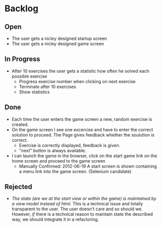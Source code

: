 # Backlog

## Open
* The user gets a nicley designed startup screen
* The user gets a nicley designed game screen

## In Progress
* After 10 exercises the user gets a statistic how often he solved each possible exercise
    * Progress exercise number when clicking on next exercise
    * Terminate after 10 exercises
    * Show statistics

## Done
* Each time the user enters the game screen a new, random exercise is created.
* On the game screen I see one excercise and have to enter the correct solution to proceed. The Page gives feedback whether the soulution is correct.
    * Exercise is correctly displayed, feedback is given. 
    * "next" button is always available.
* I can launch the game in the browser, click on the start game link on the home screen and proceed to the game screen
    * Manually Confirmed: 2012-06-19 A start screen is shown containing a menu link into the game screen. (Selenium candidate)

## Rejected

* *The state (are we at the start view or within the game) is maintained by a view model instead of html.* This is a technical issue and totally transparent to the user. The user doesn't care and so should we. However, *if* there is a technical reason to maintain state the described way, we should integrate it in a refactoring.


